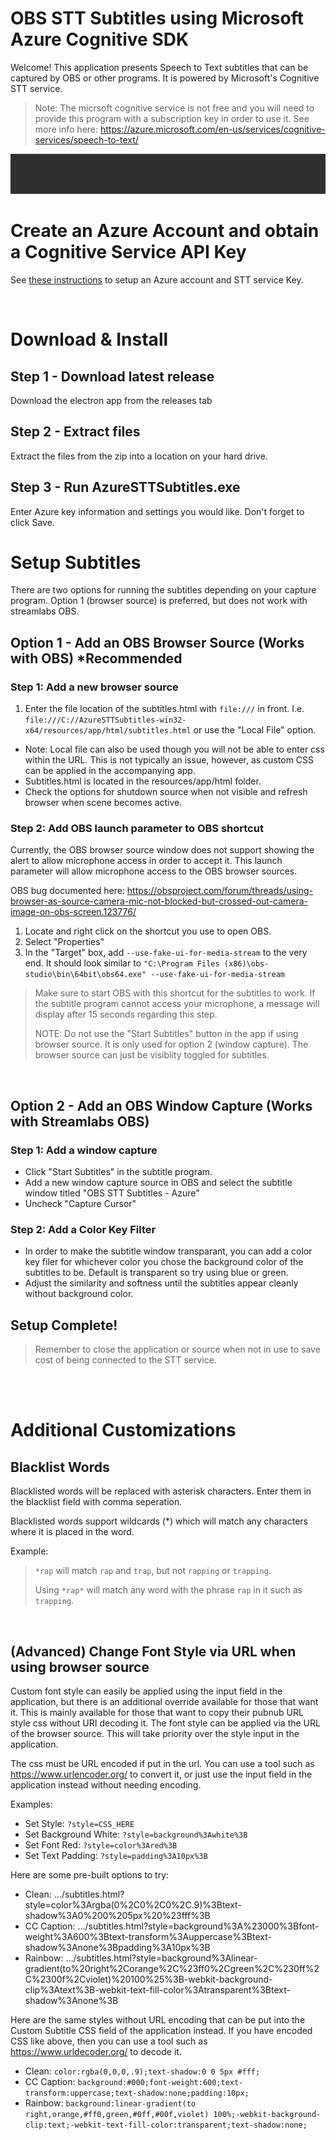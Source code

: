 # OBS STT Subtitles using Microsoft Azure Cognitive SDK

Welcome! This application presents Speech to Text subtitles that can be captured by OBS or other programs. It is powered by Microsoft's Cognitive STT service.

> Note: The micrsoft cognitive service is not free and you will need to provide this program with a subscription key in order to use it. See more info here: https://azure.microsoft.com/en-us/services/cognitive-services/speech-to-text/

![subtitles](media/subs.gif)

# Create an Azure Account and obtain a Cognitive Service API Key

See [these instructions](docs/azure-setup.md) to setup an Azure account and STT service Key.

<br/>

# Download & Install

## Step 1 - Download latest release

Download the electron app from the releases tab

## Step 2 - Extract files

Extract the files from the zip into a location on your hard drive.

## Step 3 - Run AzureSTTSubtitles.exe

Enter Azure key information and settings you would like. Don't forget to click Save.

# Setup Subtitles

 There are two options for running the subtitles depending on your capture program. Option 1 (browser source) is preferred, but does not work with streamlabs OBS.

## Option 1 - Add an OBS Browser Source (Works with OBS) *Recommended

### Step 1: Add a new browser source
1. Enter the file location of the subtitles.html with `file:///` in front. I.e. `file:///C://AzureSTTSubtitles-win32-x64/resources/app/html/subtitles.html` or use the "Local File" option.
 - Note: Local file can also be used though you will not be able to enter css within the URL. This is not typically an issue, however, as custom CSS can be applied in the accompanying app.
 - Subtitles.html is located in the resources/app/html folder.
 - Check the options for shutdown source when not visible and refresh browser when scene becomes active.

### Step 2: Add OBS launch parameter to OBS shortcut
Currently, the OBS browser source window does not support showing the alert to allow microphone access in order to accept it. This launch parameter will allow microphone access to the OBS browser sources.

OBS bug documented here: https://obsproject.com/forum/threads/using-browser-as-source-camera-mic-not-blocked-but-crossed-out-camera-image-on-obs-screen.123776/

1. Locate and right click on the shortcut you use to open OBS. 
2. Select "Properties"
3. In the "Target" box, add `--use-fake-ui-for-media-stream` to the very end. It should look similar to `"C:\Program Files (x86)\obs-studio\bin\64bit\obs64.exe" --use-fake-ui-for-media-stream`

> Make sure to start OBS with this shortcut for the subtitles to work. If the subtitle program cannot access your microphone, a message will display after 15 seconds regarding this step.
>
> NOTE: Do not use the "Start Subtitles" button in the app if using browser source. It is only used for option 2 (window capture). The browser source can just be visiblity toggled for subtitles.

<br/>

## Option 2 - Add an OBS Window Capture (Works with Streamlabs OBS)

### Step 1: Add a window capture
- Click "Start Subtitles" in the subtitle program.
- Add a new window capture source in OBS and select the subtitle window titled "OBS STT Subtitles - Azure"
- Uncheck "Capture Cursor"

### Step 2: Add a Color Key Filter
- In order to make the subtitle window transparant, you can add a color key filer for whichever color you chose the background color of the subtitles to be. Default is transparent so try using blue or green.
- Adjust the similarity and softness until the subtitles appear cleanly without background color.

## Setup Complete!

> Remember to close the application or source when not in use to save cost of being connected to the STT service.

<br><br>
# Additional Customizations

## Blacklist Words

Blacklisted words will be replaced with asterisk characters. Enter them in the blacklist field with comma seperation.

Blacklisted words support wildcards (*) which will match any characters where it is placed in the word.

Example:
> `*rap` will match `rap` and `trap`, but not `rapping` or `trapping`. 
>
>Using `*rap*` will match any word with the phrase `rap` in it such as `trapping`.

<br/>

## (Advanced) Change Font Style via URL when using browser source

Custom font style can easily be applied using the input field in the application, but there is an additional override available for those that want it. This is mainly available for those that want to copy their pubnub URL style css without URI decoding it.
The font style can be applied via the URL of the browser source. This will take priority over the style input in the application. 

The css must be URL encoded if put in the url. You can use a tool such as https://www.urlencoder.org/ to convert it, or just use the input field in the application instead without needing encoding. 

Examples:
 - Set Style: `?style=CSS_HERE`
 - Set Background White: `?style=background%3Awhite%3B`
 - Set Font Red: `?style=color%3Ared%3B`
 - Set Text Padding: `?style=padding%3A10px%3B`

Here are some pre-built options to try:

 - Clean: .../subtitles.html?style=color%3Argba(0%2C0%2C0%2C.9)%3Btext-shadow%3A0%200%205px%20%23fff%3B
 - CC Caption: .../subtitles.html?style=background%3A%23000%3Bfont-weight%3A600%3Btext-transform%3Auppercase%3Btext-shadow%3Anone%3Bpadding%3A10px%3B
 - Rainbow: .../subtitles.html?style=background%3Alinear-gradient(to%20right%2Corange%2C%23ff0%2Cgreen%2C%230ff%2C%2300f%2Cviolet)%20100%25%3B-webkit-background-clip%3Atext%3B-webkit-text-fill-color%3Atransparent%3Btext-shadow%3Anone%3B
 
 Here are the same styles without URL encoding that can be put into the Custom Subtitle CSS field of the application instead. If you have encoded CSS like above, then you can use a tool such as https://www.urldecoder.org/ to decode it.
 
 - Clean: `color:rgba(0,0,0,.9);text-shadow:0 0 5px #fff;`
 - CC Caption: `background:#000;font-weight:600;text-transform:uppercase;text-shadow:none;padding:10px;`
 - Rainbow: `background:linear-gradient(to right,orange,#ff0,green,#0ff,#00f,violet) 100%;-webkit-background-clip:text;-webkit-text-fill-color:transparent;text-shadow:none;`
